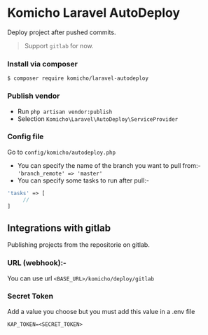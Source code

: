# Komicho Laravel AutoDeploy
Deploy project after pushed commits.
> Support `gitlab` for now.

### Install via composer
```
$ composer require komicho/laravel-autodeploy
```

### Publish vendor
- Run `php artisan vendor:publish`
- Selection `Komicho\Laravel\AutoDeploy\ServiceProvider`

### Config file
Go to `config/komicho/autodeploy.php`
- You can specify the name of the branch you want to pull from:- `'branch_remote' => 'master'`
- You can specify some tasks to run after pull:- 
```php
'tasks' => [
     //
]
```

## Integrations with gitlab
Publishing projects from the repositorie on gitlab.

### URL (webhook):-
You can use url `<BASE_URL>/komicho/deploy/gitlab`

### Secret Token
Add a value you choose but you must add this value in a .env file
```env
KAP_TOKEN=<SECRET_TOKEN>
```